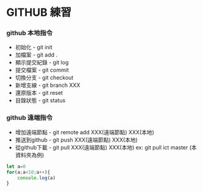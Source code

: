 
# GITHUB 練習

### github 本地指令

- 初始化 - git init
- 加檔案 - git add .
- 顯示提交紀錄 - git log 
- 提交檔案 - git commit
- 切換分支 - git checkout
- 新增支線 - git branch XXX
- 還原版本 - git reset
- 目錄狀態 - git status
  
### github 遠端指令
- 增加遠端節點 - git remote add XXX(遠端節點) XXX(本地)
- 推送到github - git push XXX(遠端節點) XXX(本地)
- 從github下載 - git pull XXX(遠端節點) XXX(本地)
  ex: git pull ict master (本資料夾為例) 




```javascript
let a=0
for(a;a<10;a++){
    console.log(a)
}
```
 
